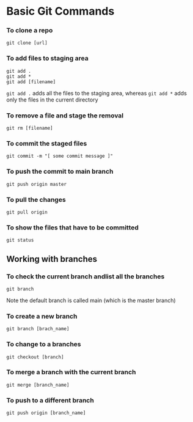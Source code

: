 # Basic Git Commands
### To clone a repo
```
git clone [url]
```
### To add files to staging area
``` 
git add .
git add *
git add [filename]
```
```git add .``` adds all the files to the staging area, whereas ```git add *``` adds only the files in the current directory
### To remove a file and stage the removal
```
git rm [filename]
```
### To commit the staged files
```
git commit -m "[ some commit message ]"
```
### To push the commit to main branch
```
git push origin master
```
### To pull the changes
```
git pull origin
```
### To show the files that have to be committed
```
git status
```
## Working with branches
### To check the current branch andlist all the branches
```
git branch
```
Note the default branch is called main (which is the master branch)
### To create a new branch 
```
git branch [brach_name]
```
### To change to a branches
```
git checkout [branch]
```
### To merge a branch with the current branch
```
git merge [branch_name]
```
### To push to a different branch
```
git push origin [branch_name]
```
